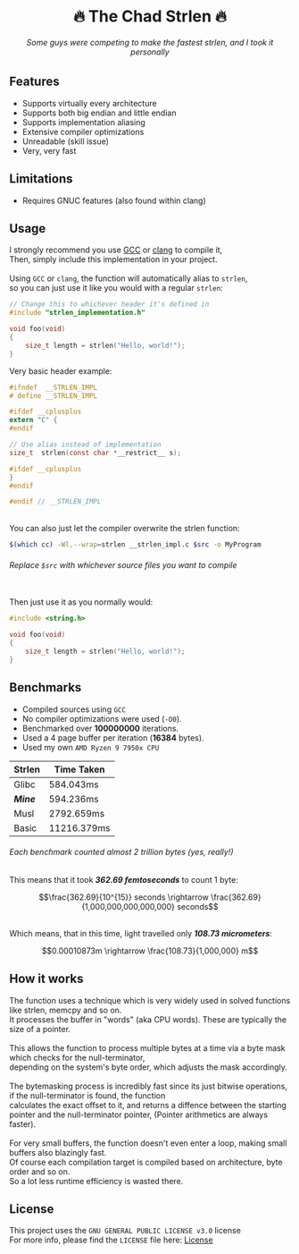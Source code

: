 <h1 align="center">🔥 The Chad Strlen 🔥</h1>

<h6 align="center"><em>Some guys were competing to make the fastest strlen, and I took it personally</em></h6>

## Features
- Supports virtually every architecture
- Supports both big endian and little endian
- Supports implementation aliasing
- Extensive compiler optimizations
- Unreadable (skill issue)
- Very, very fast

## Limitations
- Requires GNUC features (also found within clang)

## Usage
I strongly recommend you use
[GCC](https://gcc.gnu.org/) or
[clang](https://clang.llvm.org/)
to compile it,
<br>
Then, simply include this implementation in your project.
<br><br>
Using `GCC` or `clang`, the function will automatically alias to `strlen`,
<br>
so you can just use it like you would with a regular `strlen`:
```c
// Change this to whichever header it's defined in
#include "strlen_implementation.h"

void foo(void)
{
	size_t length = strlen("Hello, world!");
}

```

Very basic header example:

```h
#ifndef  __STRLEN_IMPL
# define __STRLEN_IMPL

#ifdef __cplusplus
extern "C" {
#endif

// Use alias instead of implementation
size_t	strlen(const char *__restrict__ s);

#ifdef __cplusplus
}
#endif

#endif // __STRLEN_IMPL
```

<br>
You can also just let the compiler overwrite the strlen function:

```sh
$(which cc) -Wl,--wrap=strlen __strlen_impl.c $src -o MyProgram
```

###### _Replace `$src` with whichever source files you want to compile_
<br>
Then just use it as you normally would:

```c
#include <string.h>

void foo(void)
{
	size_t length = strlen("Hello, world!");
}
```

## Benchmarks

- Compiled sources using `GCC`
- No compiler optimizations were used (`-O0`).
- Benchmarked over **100000000** iterations.
- Used a 4 page buffer per iteration (**16384** bytes).
- Used my own `AMD Ryzen 9 7950x CPU`

| Strlen    | Time Taken |
| ------    | ---------- |
| Glibc     | 584.043ms  |
| _**Mine**_| 594.236ms  |
| Musl      | 2792.659ms |
| Basic     | 11216.379ms|

###### _Each benchmark counted almost 2 trillion bytes (yes, really!)_

This means that it took _**362.69 femtoseconds**_ to count 1 byte:
```math
\frac{362.69}{10^{15}} seconds \rightarrow \frac{362.69}{1,000,000,000,000,000} seconds
```
\
Which means, that in this time, light travelled only _**108.73 micrometers**_:

```math
0.00010873m \rightarrow \frac{108.73}{1,000,000} m
```

## How it works

The function uses a technique which is very widely used
in solved functions like strlen, memcpy and so on.
<br>
It processes the buffer in "words" (aka CPU words).
These are typically the size of a pointer.
<br>
<br>
This allows the function to process multiple bytes at a time
via a byte mask which checks for the null-terminator,
<br>
depending on the system's byte order, which adjusts the mask accordingly.
<br>
<br>
The bytemasking process is incredibly fast since its just bitwise
operations, if the null-terminator is found, the function
<br>
calculates the exact offset to it, and returns a diffence
between the starting pointer and the null-terminator pointer,
(Pointer arithmetics are always faster).
<br>
<br>
For very small buffers, the function doesn't even enter
a loop, making small buffers also blazingly fast.
<br>
Of course each compilation target is compiled based on
architecture, byte order and so on.
<br>
So a lot less runtime efficiency is wasted there.

## License
This project uses the `GNU GENERAL PUBLIC LICENSE v3.0` license
<br>
For more info, please find the `LICENSE` file here: [License](LICENSE)